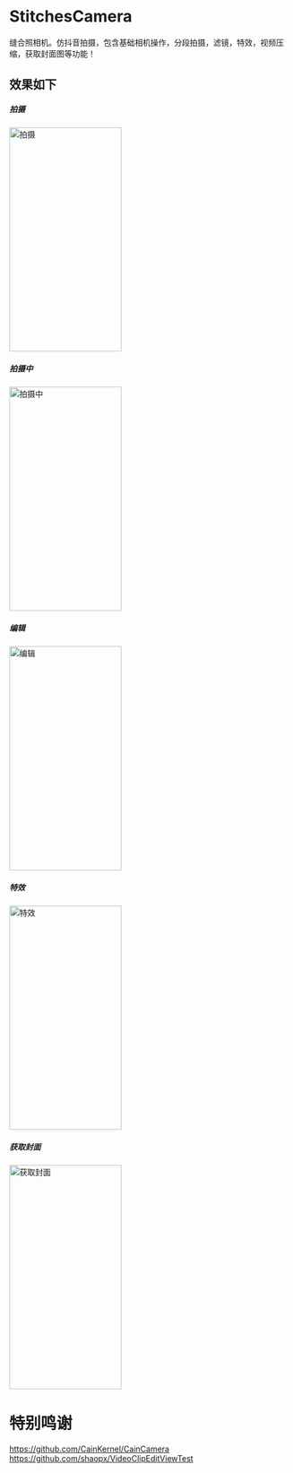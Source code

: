 # StitchesCamera
缝合照相机。仿抖音拍摄，包含基础相机操作，分段拍摄，滤镜，特效，视频压缩，获取封面图等功能！

## 效果如下
##### 拍摄
<img src="https://github.com/WU1208/StitchesCamera/blob/master/Screenshot/Screenshot_2021-04-12-13-47-42-989_com.uenchi.stitchescamera.jpg" width="200" height="400" alt="拍摄"/><br/>
##### 拍摄中
<img src="https://github.com/WU1208/StitchesCamera/blob/master/Screenshot/Screenshot_2021-04-12-13-48-45-630_com.uenchi.stitchescamera.jpg" width="200" height="400" alt="拍摄中"/><br/>
##### 编辑
<img src="https://github.com/WU1208/StitchesCamera/blob/master/Screenshot/Screenshot_2021-04-12-13-49-10-953_com.uenchi.stitchescamera.jpg" width="200" height="400" alt="编辑"/><br/>
##### 特效
<img src="https://github.com/WU1208/StitchesCamera/blob/master/Screenshot/Screenshot_2021-04-12-13-48-57-719_com.uenchi.stitchescamera.jpg" width="200" height="400" alt="特效"/><br/>
##### 获取封面
<img src="https://github.com/WU1208/StitchesCamera/blob/master/Screenshot/Screenshot_2021-04-12-13-49-25-751_com.uenchi.stitchescamera.jpg" width="200" height="400" alt="获取封面"/><br/>

# 特别鸣谢

https://github.com/CainKernel/CainCamera
<br/>
https://github.com/shaopx/VideoClipEditViewTest
